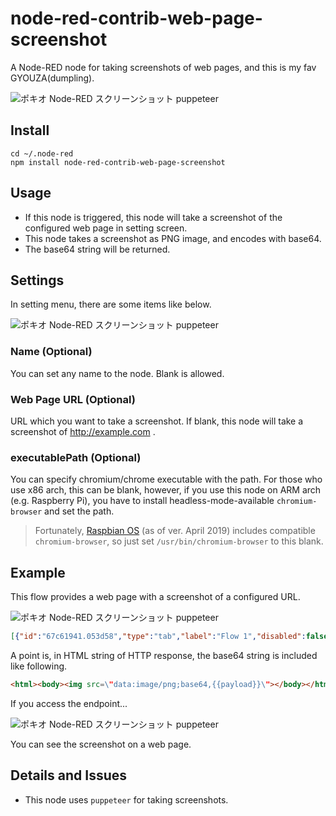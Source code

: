 # node-red-contrib-web-page-screenshot
A Node-RED node for taking screenshots of web pages, and this is my fav GYOUZA(dumpling).


![ポキオ Node-RED スクリーンショット puppeteer](https://lh3.googleusercontent.com/z25gY7MZSmXLBvdY6eY2ijMcgPV0Di6WtCx76Ojc6DYUYqsqtRW6yTfemdVxCwfIC_BMPDAAzT-VmWBjtnOv4_L-yR8c-aJAvGFY8U_Fdjqj-bnw4rxdu7OcD-bi_F_-aSD7AahiZS4=s600 "ポキオ Node-RED スクリーンショット puppeteer")



## Install 

```
cd ~/.node-red
npm install node-red-contrib-web-page-screenshot
```

## Usage

 - If this node is triggered, this node will take a screenshot of the configured web page in setting screen. 
 - This node takes a screenshot as PNG image, and encodes with base64.
 - The base64 string will be returned.

## Settings

In setting menu, there are some items like below.


![ポキオ Node-RED スクリーンショット puppeteer](https://lh3.googleusercontent.com/0mcWWpTsCMVrT7ajL9GSK6GarGhxRCLYE-nL5K0A26Ff6i3i2MexhBGkGmlN3SCwohGi1YWoVk8-tfSwnrDyCsOVhxNF6kpRDeGzHNIDFf-9Vg44PQCQZZJj2zm-Awdx4ozmLAOkB18=s600 "ポキオ Node-RED スクリーンショット puppeteer")

### Name (Optional)

You can set any name to the node. Blank is allowed.

### Web Page URL (Optional)

URL which you want to take a screenshot. If blank, this node will take a screenshot of http://example.com .

### executablePath (Optional)

You can specify chromium/chrome executable with the path. For those who use x86 arch, this can be blank, however, if you use this node on ARM arch (e.g. Raspberry Pi), you have to install headless-mode-available `chromium-browser` and set the path.

> Fortunately, [Raspbian OS](https://www.raspberrypi.org/downloads/raspbian/) (as of ver. April 2019) includes compatible `chromium-browser`, so just set `/usr/bin/chromium-browser` to this blank.


## Example


This flow provides a web page with a screenshot of a configured URL.


![ポキオ Node-RED スクリーンショット puppeteer](https://lh3.googleusercontent.com/HEV140oV1nbe1nNlXuG2s-FRrMT2--_jzE_CLOdhhA_UZbuXsCIveZUXyHmU1XDPwFZSYlGGjt7wfYLsKkeN_yFxJl2ME5m6StdJ89fHFZ29CF91i8srzmBrY-bvhnjUEv6E0PIYSEU=s600 "ポキオ Node-RED スクリーンショット puppeteer")


```json
[{"id":"67c61941.053d58","type":"tab","label":"Flow 1","disabled":false,"info":""},{"id":"2660a5a5.ba220a","type":"http in","z":"67c61941.053d58","name":"","url":"/test","method":"get","upload":false,"swaggerDoc":"","x":180,"y":140,"wires":[["2fe6f48.ec2f80c"]]},{"id":"2fe6f48.ec2f80c","type":"screenshot","z":"67c61941.053d58","name":"","url":"https://relativelayout.hatenablog.com/","x":300,"y":200,"wires":[["86463a3a.b78058"]]},{"id":"86463a3a.b78058","type":"template","z":"67c61941.053d58","name":"","field":"payload","fieldType":"msg","format":"handlebars","syntax":"mustache","template":"<html>\n    <body>\n        <img src=\"data:image/png;base64,{{payload}}\">\n    </body>\n</html>","output":"str","x":420,"y":260,"wires":[["769165e4.dc545c"]]},{"id":"769165e4.dc545c","type":"http response","z":"67c61941.053d58","name":"","statusCode":"","headers":{},"x":520,"y":320,"wires":[]}]
```


A point is, in HTML string of HTTP response, the base64 string is included like following.


```html
<html><body><img src=\"data:image/png;base64,{{payload}}\"></body></html>
```


If you access the endpoint...


![ポキオ Node-RED スクリーンショット puppeteer](https://lh3.googleusercontent.com/ibg7c2k_L4rHw2ShaTbGvM6f5SMa8JgF4pN1Z0pk6ninthLp2Vqg-iFJWlXkzs1hwQHR1EahLHQs7areyZybhnhJpmqW1tQd1x1rxZGdan7TTda1v5_KBCzl1lcD7TS8aiPkTX147Xs=s600 "ポキオ Node-RED スクリーンショット puppeteer")


You can see the screenshot on a web page.


## Details and Issues

 - This node uses `puppeteer` for taking screenshots.